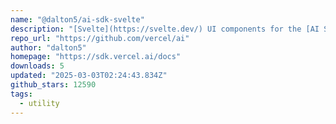 ```yaml
---
name: "@dalton5/ai-sdk-svelte"
description: "[Svelte](https://svelte.dev/) UI components for the [AI SDK](https://sdk.vercel.ai/docs):"
repo_url: "https://github.com/vercel/ai"
author: "dalton5"
homepage: "https://sdk.vercel.ai/docs"
downloads: 5
updated: "2025-03-03T02:24:43.834Z"
github_stars: 12590
tags: 
  - utility
---
```

